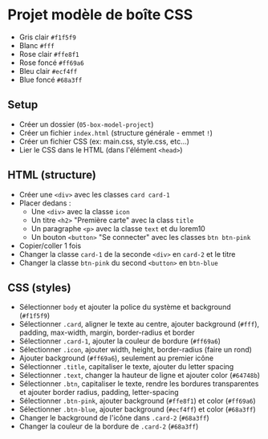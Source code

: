 # Projet modèle de boîte CSS

- Gris clair `#f1f5f9`
- Blanc `#fff`
- Rose clair `#ffe8f1`
- Rose foncé `#ff69a6`
- Bleu clair `#ecf4ff`
- Blue foncé `#68a3ff`

## Setup

- Créer un dossier (`05-box-model-project`)
- Créer un fichier `index.html` (structure générale - emmet `!`)
- Créer un fichier CSS (ex: main.css, style.css, etc...)
- Lier le CSS dans le HTML (dans l'élément `<head>`)

## HTML (structure)

- Créer une `<div>` avec les classes `card card-1`
- Placer dedans :
    - Une `<div>` avec la classe `icon`
    - Un titre `<h2>` "Première carte" avec la class `title`
    - Un paragraphe `<p>` avec la classe `text` et du lorem10
    - Un bouton `<button>` "Se connecter" avec les classes `btn btn-pink`
- Copier/coller 1 fois
- Changer la classe `card-1` de la seconde `<div>` en `card-2` et le titre
- Changer la classe `btn-pink` du second `<button>` en `btn-blue`

## CSS (styles)

- Sélectionner `body` et ajouter la police du système et background (`#f1f5f9`)
- Sélectionner `.card`, aligner le texte au centre, ajouter background (`#fff`), padding, max-width, margin,
  border-radius et border
- Sélectionner `.card-1`, ajouter la couleur de bordure (`#ff69a6`)
- Sélectionner `.icon`, ajouter width, height, border-radius (faire un rond)
- Ajouter background (`#ff69a6`), seulement au premier icône
- Sélectionner `.title`, capitaliser le texte, ajouter du letter spacing
- Sélectionner `.text`, changer la hauteur de ligne et ajouter color (`#64748b`)
- Sélectionner `.btn`, capitaliser le texte, rendre les bordures transparentes et ajouter border radius, padding,
  letter-spacing
- Sélectionner `.btn-pink`, ajouter background (`#ffe8f1`) et color (`#ff69a6`)
- Sélectionner `.btn-blue`, ajouter background (`#ecf4ff`) et color (`#68a3ff`)
- Changer le background de l'icône dans `.card-2` (`#68a3ff`)
- Changer la couleur de la bordure de `.card-2` (`#68a3ff`)
